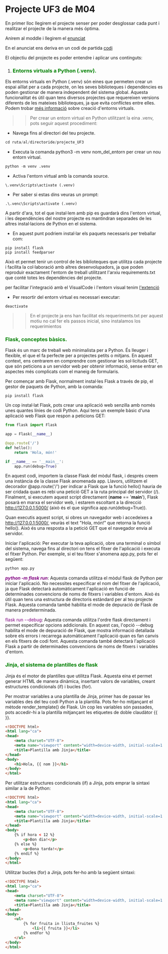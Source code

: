# Projecte UF3 de M04

En primer lloc llegirem el projecte senser per poder desglossar cada punt i realitzar el projecte de la manera més óptima. 

Anirem al moddle i llegirem el [enunciat](https://docs.google.com/document/d/1OAJ40NJdOlQ4mXJZNoZc6ndVE9ot2GPl5HTI5l9fYQk/edit#heading=h.6sziurxns69f)

En el anunciat ens deriva en un codi de partida [codi](https://github.com/jmirinformatica/1asixdaw-m04/tree/main/python/flask-rss)

El objectiu del projecte es poder entendre i aplicar uns continguts: 

1. ### <span style="color:green">Entorns virtuals a Python (.venv).</span>

Els entorns virtuals en Python (.venv) són eines que permeten crear un espai aïllat per a cada projecte, on les seves biblioteques i dependències es poden gestionar de manera independent del sistema global. Aquesta funcionalitat és útil quan tens diversos projectes que requereixen versions diferents de les mateixes biblioteques, ja que evita conflictes entre elles.
Podem trobar [més informació](https://docs.python.org/es/3/library/venv.html) sobre creació d'entorns virtuals. 

>> Per crear un entorn virtual en Python utilitzant la eina .venv, pots seguir aquest procediment:

- Navega fins al directori del teu projecte.
```python
cd ruta/al/directoride/projecte_UF3
```
- Executa la comanda python3 -m venv nom_del_entorn per crear un nou entorn virtual. 
```python
python -m venv .venv
```
- Activa l'entorn virtual amb la comanda source.
```
\.venv\Scripts\activate (.venv)
```
- Per saber si estas dins veuras un prompt:
```
.\.venc\Scripts\activate (.venv)
```

A partir d'ara, tot el que instal·lem amb pip es guardarà dins l'entorn virtual, i les dependències del nostre projecte es mantindran separades de les altres instal·lacions de Python en el sistema.

- En aquest punt podriem instal·lar els paquets necessaris per treballar com: 
```
pip install flask
pip install feedparser
```

Això et permet tenir un control de les biblioteques que utilitza cada projecte i facilita la col·laboració amb altres desenvolupadors, ja que poden reproduir exactament l'entorn de treball utilitzant l'arxiu requirements.txt que conté totes les dependències del projecte.

per facilitar l'integració amb el VisualCode i l'entorn visual tenim [l'extenció](https://marketplace.visualstudio.com/items?itemName=donjayamanne.python-environment-manager)

- Per resortir del entorn virtual es necessari executar:

```
deactivate
```

>> En el projecte ja ens han facilitat els requeriments.txt per aquest motiu no cal fer els passos inicial, sino instalamos los requerimientos 

### <span style="color:green">Flask, conceptes bàsics.</span>

Flask és un marc de treball web minimalista per a Python. És lleuger i flexible, el que el fa perfecte per a projectes petits o mitjans. En aquest context, ens centrarem en comprendre com gestionar les sol·licituds GET, que són peticions a un servidor web per obtenir informació, sense entrar en aspectes més complicats com el maneig de formularis.

Per començar amb Flask, normalment instal·les Flask a través de pip, el gestor de paquets de Python, amb la comanda:
```
pip install flask
```
Un cop instal·lat Flask, pots crear una aplicació web senzilla amb només unes quantes línies de codi Python. Aquí tens un exemple bàsic d'una aplicació web Flask que respon a peticions GET:

```python
from flask import Flask

app = Flask(__name__)

@app.route('/')
def hello():
    return 'Hola, món!'

if __name__ == '__main__':
    app.run(debug=True)
```

En aquest codi, importem la classe Flask del mòdul flask, i després creem una instància de la classe Flask anomenada app. Llavors, utilitzem el decorador @app.route('/') per indicar a Flask que la funció hello() hauria de ser cridada quan es rebi una petició GET a la ruta principal del servidor (/). Finalment, si executem aquest script directament (__name__ == '__main__'), Flask posarà en marxa el servidor web, i estarem escoltant a la direcció http://127.0.0.1:5000/ (això és el que significa app.run(debug=True)).

Quan executis aquest script, si obres un navegador web i accedeixes a http://127.0.0.1:5000/, veuràs el text "Hola, món!" que retorna la funció hello(). Això és una resposta a la petició GET que el navegador envia al servidor.

Iniciar l'aplicació: Per executar la teva aplicació, obre una terminal o símbol del sistema, navega fins al directori on tens el fitxer de l'aplicació i executa el fitxer Python. Per exemple, si el teu fitxer s'anomena app.py, pots fer el següent:
```python
python app.py
```
<span style="color:purple">***python -m flask run***</span>: Aquesta comanda utilitza el mòdul flask de Python per iniciar l'aplicació. No necessites especificar el nom del fitxer de l'aplicació, ja que Flask detectarà automàticament l'aplicació en funció de determinades convencions de noms de fitxers i variables d'entorn. Això és útil quan tens una estructura de directoris estàndard per al teu projecte Flask. Aquesta comanda també habilita el mode de depuració de Flask de manera predeterminada.

<span style="color:purple">flask run --debug</span>: Aquesta comanda utilitza l'ordre flask directament i permet especificar opcions addicionals. En aquest cas, l'opció --debug habilita el mode de depuració de Flask, que mostra informació detallada sobre els errors i recarrega automàticament l'aplicació quan es fan canvis en els fitxers de codi font. Aquesta comanda també detectarà l'aplicació Flask a partir de determinades convencions de noms de fitxers i variables d'entorn.

### <span style="color:green">Jinja, el sistema de plantilles de flask</span>

Jinja és el motor de plantilles que utilitza Flask. Aquesta eina et permet generar HTML de manera dinàmica, insertant valors de variables, creant estructures condicionals (if) i bucles (for). 

Per mostrar variables a una plantilla de Jinja, primer has de passar les variables des del teu codi Python a la plantilla. Pots fer-ho mitjançant el mètode render_template() de Flask. Un cop les variables són passades, pots accedir-hi a la plantilla mitjançant les etiquetes de doble claudàtor {{ }}.

```html
<!DOCTYPE html>
<html lang="ca">
<head>
    <meta charset="UTF-8">
    <meta name="viewport" content="width=device-width, initial-scale=1.0">
    <title>Plantilla amb Jinja</title>
</head>
<body>
    <h1>Hola, {{ nom }}</h1>
</body>
</html>
```
Per utilitzar estructures condicionals (if) a Jinja, pots emprar la sintaxi similar a la de Python:

```html
<!DOCTYPE html>
<html lang="ca">
<head>
    <meta charset="UTF-8">
    <meta name="viewport" content="width=device-width, initial-scale=1.0">
    <title>Plantilla amb Jinja</title>
</head>
<body>
    {% if hora < 12 %}
        <p>Bon dia!</p>
    {% else %}
        <p>Bona tarda!</p>
    {% endif %}
</body>
</html>
```

Utilitzar bucles (for) a Jinja, pots fer-ho amb la següent sintaxi:
```html
<!DOCTYPE html>
<html lang="ca">
<head>
    <meta charset="UTF-8">
    <meta name="viewport" content="width=device-width, initial-scale=1.0">
    <title>Plantilla amb Jinja</title>
</head>
<body>
    <ul>
        {% for fruita in llista_fruites %}
            <li>{{ fruita }}</li>
        {% endfor %}
    </ul>
</body>
</html>
```